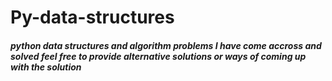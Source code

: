 # Py-data-structures

##### python data structures and algorithm problems I have come accross and solved feel free to provide alternative solutions or ways of coming up with the solution